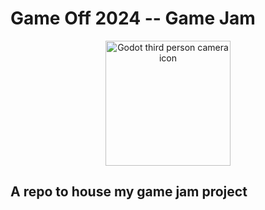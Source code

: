 # Game Off 2024 -- Game Jam

<p align="center">
  <a href="https://godotengine.org">
	<img src="https://img.itch.zone/aW1hZ2UyL2phbS8zODUzOTMvMTcyMzU4NjgucG5n/original/%2FMpt5D.png" width="200" alt="Godot third person camera icon">
  </a>
</p>

## A repo to house my game jam project
